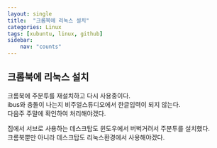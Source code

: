 ```yaml
---
layout: single
title:  "크롬북에 리눅스 설치"
categories: Linux
tags: [xubuntu, linux, github]
sidebar:
    nav: "counts"
---
```


## 크롬북에 리눅스 설치

크롬북에 주분투를 재설치하고 다시 사용중이다.<br>
ibus와 충돌이 나는지 비주얼스튜디오에서 한글입력이 되지 않는다.<br>
다음주 주말에 확인하여 처리해야겠다.<br>

집에서 서브로 사용하는 데스크탑도 윈도우에서 버벅거려서 주분투를 설치했다.<br>
크롬북뿐만 아니라 데스크탑도 리눅스환경에서 사용해야겠다.<br>
